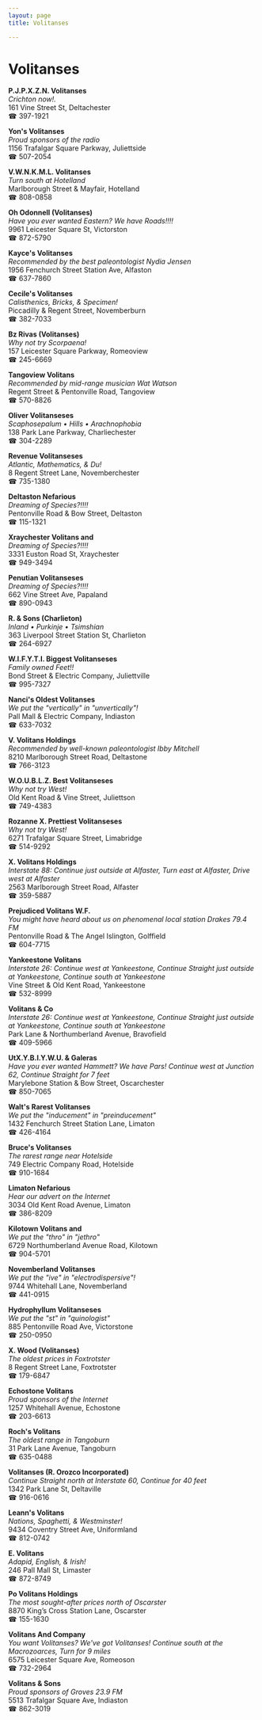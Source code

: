 ```yaml
---
layout: page 
title: Volitanses

---
```



# Volitanses


 **P.J.P.X.Z.N. Volitanses**  
_Crichton now!._  
161 Vine Street St, Deltachester  
☎ 397-1921

**Yon's Volitanses**  
_Proud sponsors of the radio_  
1156 Trafalgar Square Parkway, Juliettside  
☎ 507-2054

**V.W.N.K.M.L. Volitanses**  
_Turn south at Hotelland_  
Marlborough Street & Mayfair, Hotelland  
☎ 808-0858

**Oh Odonnell (Volitanses)**  
_Have you ever wanted Eastern? We have Roads!!!!_  
9961 Leicester Square St, Victorston  
☎ 872-5790

**Kayce's Volitanses**  
_Recommended by the best paleontologist Nydia Jensen_  
1956 Fenchurch Street Station Ave, Alfaston  
☎ 637-7860

**Cecile's Volitanses**  
_Calisthenics, Bricks, & Specimen!_  
Piccadilly & Regent Street, Novemberburn  
☎ 382-7033

**Bz Rivas (Volitanses)**  
_Why not try Scorpaena!_  
157 Leicester Square Parkway, Romeoview  
☎ 245-6669

**Tangoview Volitans**  
_Recommended by mid-range musician Wat Watson_  
Regent Street & Pentonville Road, Tangoview  
☎ 570-8826

**Oliver Volitanseses**  
_Scaphosepalum • Hills • Arachnophobia_  
138 Park Lane Parkway, Charliechester  
☎ 304-2289

**Revenue Volitanseses**  
_Atlantic, Mathematics, & Du!_  
8 Regent Street Lane, Novemberchester  
☎ 735-1380

**Deltaston Nefarious**  
_Dreaming of Species?!!!!_  
Pentonville Road & Bow Street, Deltaston  
☎ 115-1321

**Xraychester Volitans and**  
_Dreaming of Species?!!!!_  
3331 Euston Road St, Xraychester  
☎ 949-3494

**Penutian Volitanseses**  
_Dreaming of Species?!!!!_  
662 Vine Street Ave, Papaland  
☎ 890-0943

**R. & Sons (Charlieton)**  
_Inland • Purkinje • Tsimshian_  
363 Liverpool Street Station St, Charlieton  
☎ 264-6927

**W.I.F.Y.T.I. Biggest Volitanseses**  
_Family owned Feet!!_  
Bond Street & Electric Company, Juliettville  
☎ 995-7327

**Nanci's Oldest Volitanses**  
_We put the "vertically" in "unvertically"!_  
Pall Mall & Electric Company, Indiaston  
☎ 633-7032

**V. Volitans Holdings**  
_Recommended by well-known paleontologist Ibby Mitchell_  
8210 Marlborough Street Road, Deltastone  
☎ 766-3123

**W.O.U.B.L.Z. Best Volitanseses**  
_Why not try West!_  
Old Kent Road & Vine Street, Juliettson  
☎ 749-4383

**Rozanne X. Prettiest Volitanseses**  
_Why not try West!_  
6271 Trafalgar Square Street, Limabridge  
☎ 514-9292

**X. Volitans Holdings**  
_Interstate 88: Continue just outside at Alfaster, Turn east at Alfaster, Drive west at Alfaster_  
2563 Marlborough Street Road, Alfaster  
☎ 359-5887

**Prejudiced Volitans W.F.**  
_You might have heard about us on phenomenal local station Drakes 79.4 FM_  
Pentonville Road & The Angel Islington, Golffield  
☎ 604-7715

**Yankeestone Volitans**  
_Interstate 26: Continue west at Yankeestone, Continue Straight just outside at Yankeestone, Continue south at Yankeestone_  
Vine Street & Old Kent Road, Yankeestone  
☎ 532-8999

**Volitans & Co**  
_Interstate 26: Continue west at Yankeestone, Continue Straight just outside at Yankeestone, Continue south at Yankeestone_  
Park Lane & Northumberland Avenue, Bravofield  
☎ 409-5966

**UtX.Y.B.I.Y.W.U. & Galeras**  
_Have you ever wanted Hammett? We have Pars! 
Continue west at Junction 62, Continue Straight for 7 feet_  
Marylebone Station & Bow Street, Oscarchester  
☎ 850-7065

**Walt's Rarest Volitanses**  
_We put the "inducement" in "preinducement"_  
1432 Fenchurch Street Station Lane, Limaton  
☎ 426-4164

**Bruce's Volitanses**  
_The rarest range near Hotelside_  
749 Electric Company Road, Hotelside  
☎ 910-1684

**Limaton Nefarious**  
_Hear our advert on the Internet_  
3034 Old Kent Road Avenue, Limaton  
☎ 386-8209

**Kilotown Volitans and**  
_We put the "thro" in "jethro"_  
6729 Northumberland Avenue Road, Kilotown  
☎ 904-5701

**Novemberland Volitanses**  
_We put the "ive" in "electrodispersive"!_  
9744 Whitehall Lane, Novemberland  
☎ 441-0915

**Hydrophyllum Volitanseses**  
_We put the "st" in "quinologist"_  
885 Pentonville Road Ave, Victorstone  
☎ 250-0950

**X. Wood (Volitanses)**  
_The oldest prices in Foxtrotster_  
8 Regent Street Lane, Foxtrotster  
☎ 179-6847

**Echostone Volitans**  
_Proud sponsors of the Internet_  
1257 Whitehall Avenue, Echostone  
☎ 203-6613

**Roch's Volitans**  
_The oldest range in Tangoburn_  
31 Park Lane Avenue, Tangoburn  
☎ 635-0488

**Volitanses (R. Orozco Incorporated)**  
_Continue Straight north at Interstate 60, Continue for 40 feet_  
1342 Park Lane St, Deltaville  
☎ 916-0616

**Leann's Volitans**  
_Nations, Spaghetti, & Westminster!_  
9434 Coventry Street Ave, Uniformland  
☎ 812-0742

**E. Volitans**  
_Adapid, English, & Irish!_  
246 Pall Mall St, Limaster  
☎ 872-8749

**Po Volitans Holdings**  
_The most sought-after prices north of Oscarster_  
8870 King’s Cross Station Lane, Oscarster  
☎ 155-1630

**Volitans And Company**  
_You want Volitanses? We've got Volitanses! 
Continue south at the Macrozoarces, Turn for 9 miles_  
6575 Leicester Square Ave, Romeoson  
☎ 732-2964

**Volitans & Sons**  
_Proud sponsors of Groves 23.9 FM_  
5513 Trafalgar Square Ave, Indiaston  
☎ 862-3019

